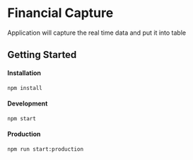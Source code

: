 # Financial Capture
Application will capture the real time data and put it into table
## Getting Started

#### Installation
````
npm install
````

#### Development
````
npm start
````

#### Production
````
npm run start:production
````
